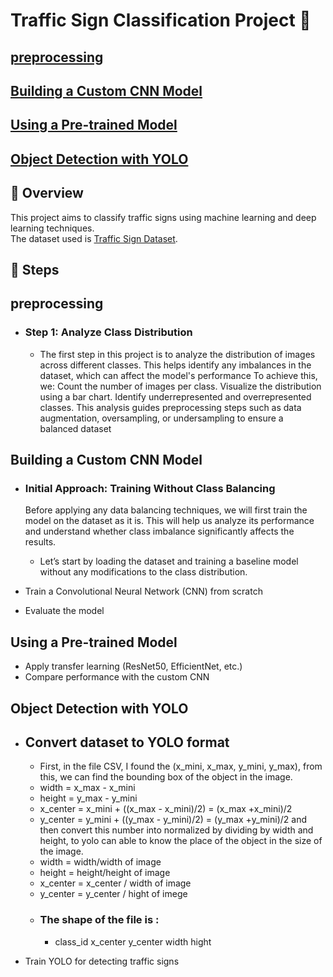 # Traffic Sign Classification Project 🚦
## [preprocessing](#preprocessing)
## [Building a Custom CNN Model](#building-a-custom-cnn-model)
## [Using a Pre-trained Model](#using-a-pre-trained-model)
## [Object Detection with YOLO](#object-detection-with-yolo)


## 📌 Overview
This project aims to classify traffic signs using machine learning and deep learning techniques.  
The dataset used is [Traffic Sign Dataset](https://www.kaggle.com/datasets/ahemateja19bec1025/traffic-sign-dataset-classification/data).  



## 🚀 Steps
## preprocessing

  - ### Step 1: Analyze Class Distribution
      - The first step in this project is to analyze the distribution of images across different classes. This helps identify any imbalances in the dataset, which can affect the model's performance
      To achieve this, we:
        Count the number of images per class.
        Visualize the distribution using a bar chart.
        Identify underrepresented and overrepresented classes.
        This analysis guides preprocessing steps such as data augmentation, oversampling, or undersampling to ensure a balanced dataset

## Building a Custom CNN Model
- ### Initial Approach: Training Without Class Balancing

    Before applying any data balancing techniques, we will first train the model on the dataset as it is. This will help us analyze its performance and understand whether class imbalance significantly affects the results.

    - Let’s start by loading the dataset and training a baseline model without any modifications to the class distribution.
 
- Train a Convolutional Neural Network (CNN) from scratch  
- Evaluate the model  

## Using a Pre-trained Model
- Apply transfer learning (ResNet50, EfficientNet, etc.)  
- Compare performance with the custom CNN  

## Object Detection with YOLO
- ##  Convert dataset to YOLO format  
  - First, in the file CSV, I found the (x_mini, x_max, y_mini, y_max), from this, we can find the bounding box of the object in the image.
  - width = x_max - x_mini
  - height = y_max - y_mini
  - x_center = x_mini + ((x_max - x_mini)/2) = (x_max +x_mini)/2
  - y_center = y_mini + ((y_max - y_mini)/2) = (y_max +y_mini)/2
  and then convert this number into normalized by dividing by width and height, to yolo can able to know the place of the object in the size of the image.
  - width = width/width of image
  - height = height/height of image
  - x_center = x_center / width of image
  - y_center = y_center / hight of imege
  - ### The shape of the file is :
     - class_id x_center y_center width hight 

- Train YOLO for detecting traffic signs  
